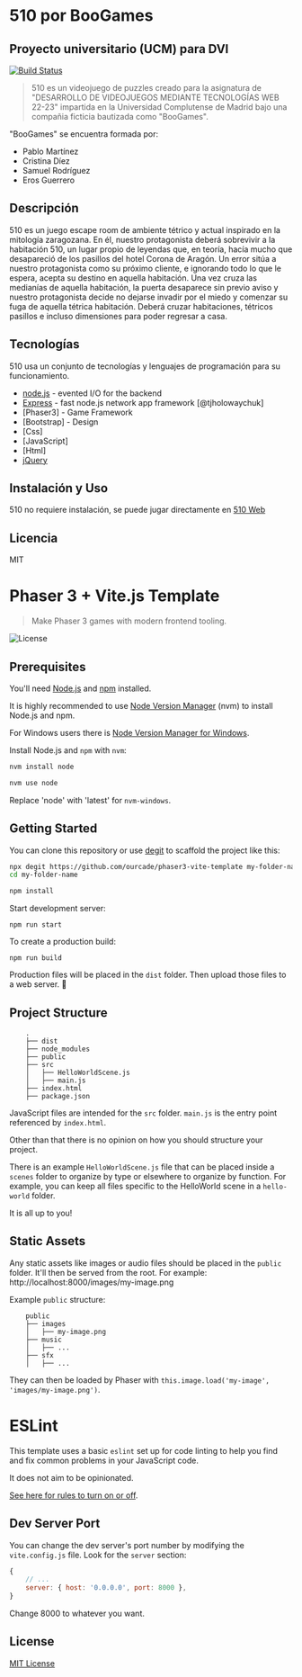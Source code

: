 # 510 por BooGames
## Proyecto universitario (UCM) para DVI

[![Build Status](https://travis-ci.org/joemccann/dillinger.svg?branch=master)](https://github.com/crisselene/DVI)

>510 es un videojuego de puzzles creado para la asignatura de "DESARROLLO DE VIDEOJUEGOS MEDIANTE 
>TECNOLOGÍAS WEB 22-23" impartida en la Universidad Complutense de Madrid bajo una compañia 
>ficticia bautizada como "BooGames".

"BooGames" se encuentra formada por:
- Pablo Martínez
- Cristina Díez
- Samuel Rodríguez
- Eros Guerrero

## Descripción

510 es un juego escape room de ambiente tétrico y actual inspirado en la mitología zaragozana. En él, nuestro protagonista deberá sobrevivir a la habitación 510, un lugar propio de leyendas que, en teoría, hacía mucho que desapareció de los pasillos del hotel Corona de Aragón. Un error sitúa a nuestro protagonista como su próximo cliente, e ignorando todo lo que le espera, acepta su destino en aquella habitación. Una vez cruza las medianías de aquella habitación, la puerta desaparece sin previo aviso y nuestro protagonista decide no dejarse invadir por el miedo y comenzar su fuga de aquella tétrica habitación. Deberá cruzar habitaciones, tétricos pasillos e incluso dimensiones para poder regresar a casa.




## Tecnologías

510 usa un conjunto de tecnologías y lenguajes de programación para su funcionamiento.

- [node.js] - evented I/O for the backend
- [Express] - fast node.js network app framework [@tjholowaychuk]
- [Phaser3] - Game Framework
- [Bootstrap] - Design
- [Css]
- [JavaScript]
- [Html]
- [jQuery]


## Instalación y Uso

510 no requiere instalación, se puede jugar directamente en [510 Web](https://crisselene.github.io/DVI/) 

## Licencia

MIT



   [node.js]: <http://nodejs.org>
   [jQuery]: <http://jquery.com>
   [express]: <http://expressjs.com>



# Phaser 3 + Vite.js Template
> Make Phaser 3 games with modern frontend tooling.

![License](https://img.shields.io/badge/license-MIT-green)

## Prerequisites

You'll need [Node.js](https://nodejs.org/en/) and [npm](https://www.npmjs.com/) installed.

It is highly recommended to use [Node Version Manager](https://github.com/nvm-sh/nvm) (nvm) to install Node.js and npm.

For Windows users there is [Node Version Manager for Windows](https://github.com/coreybutler/nvm-windows).

Install Node.js and `npm` with `nvm`:

```bash
nvm install node

nvm use node
```

Replace 'node' with 'latest' for `nvm-windows`.

## Getting Started

You can clone this repository or use [degit](https://github.com/Rich-Harris/degit) to scaffold the project like this:

```bash
npx degit https://github.com/ourcade/phaser3-vite-template my-folder-name
cd my-folder-name

npm install
```

Start development server:

```
npm run start
```

To create a production build:

```
npm run build
```

Production files will be placed in the `dist` folder. Then upload those files to a web server. 🎉

## Project Structure

```
    .
    ├── dist
    ├── node_modules
    ├── public
    ├── src
    │   ├── HelloWorldScene.js
    │   ├── main.js
	├── index.html
    ├── package.json
```

JavaScript files are intended for the `src` folder. `main.js` is the entry point referenced by `index.html`.

Other than that there is no opinion on how you should structure your project.

There is an example `HelloWorldScene.js` file that can be placed inside a `scenes` folder to organize by type or elsewhere to organize by function. For example, you can keep all files specific to the HelloWorld scene in a `hello-world` folder.

It is all up to you!

## Static Assets

Any static assets like images or audio files should be placed in the `public` folder. It'll then be served from the root. For example: http://localhost:8000/images/my-image.png

Example `public` structure:

```
    public
    ├── images
    │   ├── my-image.png
    ├── music
    │   ├── ...
    ├── sfx
    │   ├── ...
```

They can then be loaded by Phaser with `this.image.load('my-image', 'images/my-image.png')`.

# ESLint

This template uses a basic `eslint` set up for code linting to help you find and fix common problems in your JavaScript code.

It does not aim to be opinionated.

[See here for rules to turn on or off](https://eslint.org/docs/rules/).

## Dev Server Port

You can change the dev server's port number by modifying the `vite.config.js` file. Look for the `server` section:

```js
{
	// ...
	server: { host: '0.0.0.0', port: 8000 },
}
```

Change 8000 to whatever you want.

## License

[MIT License](https://github.com/ourcade/phaser3-vite-template/blob/master/LICENSE)

